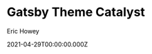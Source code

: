 ---
title: Gatsby Theme Catalyst
github: https://github.com/ehowey/gatsby-theme-catalyst
demo: https://www.gatsbycatalyst.com/
license: MIT
author: Eric Howey
author_link: ''
author_twitter: erchwy
author_github: ''
date: 2021-04-29T00:00:00.000Z
ssg:
  - Gatsby
cms:
  - null
css:
  - null
archetype:
  - Boilerplate
services: null
hosting:
  - Netlify
  - Vercel
description: >-
  An opinionated set of integrated themes and starters as a boilerplate to
  accelerate development with GatsbyJS.
stale: false
disabled: false
disabled_reason: null
draft: false
---